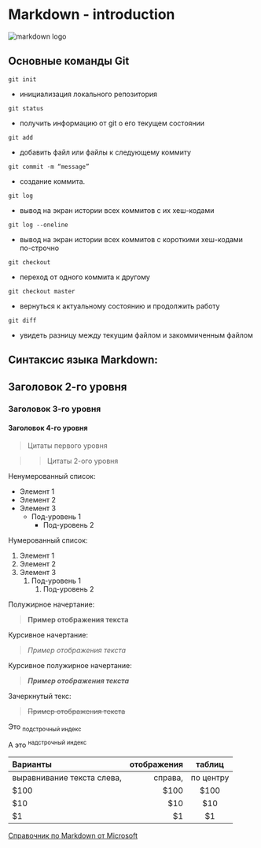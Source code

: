 # Markdown - introduction

![markdown logo](../git/markdown_logo.png)

## Основные команды Git
``` 
git init
```
* инициализация локального репозитория

```
git status
```
* получить информацию от git о его текущем состоянии
```
git add
```
* добавить файл или файлы к следующему коммиту
```
git commit -m “message”
```
* создание коммита.
```
git log
```
* вывод на экран истории всех коммитов с их хеш-кодами
```
git log --oneline
```
* вывод на экран истории всех коммитов с короткими хеш-кодами по-строчно
```
git checkout
```
* переход от одного коммита к другому
```
git checkout master
```
* вернуться к актуальному состоянию и продолжить работу
```
git diff
```
* увидеть разницу между текущим файлом и закоммиченным файлом

## Синтаксис языка Markdown:
## 
## Заголовок 2-го уровня
### Заголовок 3-го уровня
#### Заголовок 4-го уровня

> Цитаты первого уровня

>> Цитаты 2-ого уровня

Ненумерованный список:

* Элемент 1
* Элемент 2
* Элемент 3
  * Под-уровень 1
    * Под-уровень 2

Нумерованный список:

1. Элемент 1
2. Элемент 2
3. Элемент 3
   1. Под-уровень 1
      1. Под-уровень 2


Полужирное начертание:
> **Пример отображения текста**

Курсивное начертание:
> *Пример отображения текста*

Курсивное полужирное начертание:
> ***Пример отображения текста***

Зачеркнутый текс:
> ~~Пример отображения текста~~

Это <sub>подстрочный индекс</sub>

А это <sup>надстрочный индекс</sup>

| Варианты        | отображения          | таблиц          |
| :-------------- | -------------------: |:---------------:|
| выравнивание текста слева, | справа,   | по центру       |
| $100                 | $100            | $100            |
| $10                  | $10             | $10             |
| $1                   | $1              | $1              |

[Справочник по Markdown от Microsoft](https://learn.microsoft.com/ru-ru/contribute/content/markdown-reference)